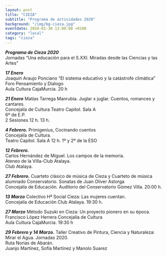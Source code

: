 ```yaml
---
layout: post
title: "CIEZA"
subtitle: "Programa de actividades 2020"
background: "/img/bg-cieza.jpg"
eventdate: 2020-01-30 12:00:00 +0100
category: "local"
tags: "cieza"
---
```


***Programa de Cieza 2020***  
Jornadas “Una educación para el S.XXI. Miradas desde las Ciencias y las Artes”  


***17 Enero***  
Joaquín Araujo Ponciano “El sistema educativo y la catástrofe climática”  
Foro Pensamiento y Dialogo  
Aula Cultura CajaMurcia. 20 h  


***21 Enero***
Matías Tarrega Manrubia.   Juglar x juglar. Cuentos, romances y cantares.  
Concejalía de Cultura
Teatro Capitol. Sala A  
6º de E.P.  
2 Sesiones  12 h. 13 h.  


***4 Febrero.***
Primigenius, Cocinando cuentos  
Concejalía de Cultura.  
Teatro Capitol. Sala A  12 h.
1º y 2º de la ESO  


***12 Febrero.***  
Carlos Hernández de Miguel. Los campos de la memoria.  
Ateneo de la Villa-Club Atalaya.  
Club Atalaya.  


***27 Febrero.***
Cuarteto clásico de música de Cieza y Cuarteto de música alumnado Conservatorio. 
Sonatas de Juan Oliver Astorga  
Concejalía de Educación.
Auditorio del Conservatorio Gómez Villa. 20:00 h.  


***13 Marzo***
Colectivo Hª Social Cieza: Las mujeres cuentan.  
Concejalía de Educación
Club Atalaya. 19:30 h.  


***27 Marzo*** 
Método Suzuki en Cieza:  Un proyecto pionero en su época.  Francisco López Herrera
Concejalía de Cultura  
Aula Cultura CajaMurcia.  19:30 h  


***29 Febrero y 14 Marzo.***
Taller Creativo de Pintura, Ciencia y Naturaleza:  Mirar el Agua.  Jornadas 2020.  
Ruta Norias de Abarán.  
Juanjo Martínez, Sofía Martínez y Manolo Suarez  
